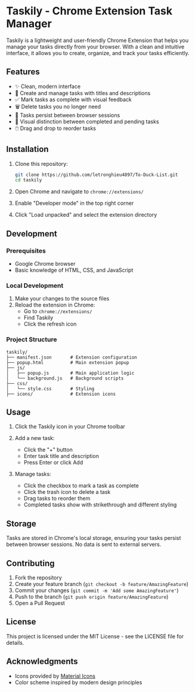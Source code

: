 # Taskily - Chrome Extension Task Manager

Taskily is a lightweight and user-friendly Chrome Extension that helps you manage your tasks directly from your browser. With a clean and intuitive interface, it allows you to create, organize, and track your tasks efficiently.

## Features

- ✨ Clean, modern interface
- 📝 Create and manage tasks with titles and descriptions
- ✅ Mark tasks as complete with visual feedback
- 🗑️ Delete tasks you no longer need
- 🔄 Tasks persist between browser sessions
- 🎨 Visual distinction between completed and pending tasks
- 🖱️ Drag and drop to reorder tasks

## Installation

1. Clone this repository:
   ```bash
   git clone https://github.com/letronghieu4897/To-Duck-List.git
   cd taskily
   ```

2. Open Chrome and navigate to `chrome://extensions/`

3. Enable "Developer mode" in the top right corner

4. Click "Load unpacked" and select the extension directory

## Development

### Prerequisites
- Google Chrome browser
- Basic knowledge of HTML, CSS, and JavaScript

### Local Development
1. Make your changes to the source files
2. Reload the extension in Chrome:
   - Go to `chrome://extensions/`
   - Find Taskily
   - Click the refresh icon

### Project Structure
```
taskily/
├── manifest.json       # Extension configuration
├── popup.html          # Main extension popup
├── js/
│   ├── popup.js        # Main application logic
│   └── background.js   # Background scripts
├── css/
│   └── style.css       # Styling
├── icons/              # Extension icons
```

## Usage

1. Click the Taskily icon in your Chrome toolbar
2. Add a new task:
   - Click the "+" button
   - Enter task title and description
   - Press Enter or click Add

3. Manage tasks:
   - Click the checkbox to mark a task as complete
   - Click the trash icon to delete a task
   - Drag tasks to reorder them
   - Completed tasks show with strikethrough and different styling

## Storage

Tasks are stored in Chrome's local storage, ensuring your tasks persist between browser sessions. No data is sent to external servers.

## Contributing

1. Fork the repository
2. Create your feature branch (`git checkout -b feature/AmazingFeature`)
3. Commit your changes (`git commit -m 'Add some AmazingFeature'`)
4. Push to the branch (`git push origin feature/AmazingFeature`)
5. Open a Pull Request

## License

This project is licensed under the MIT License - see the LICENSE file for details.

## Acknowledgments

- Icons provided by [Material Icons](https://material.io/icons/)
- Color scheme inspired by modern design principles 